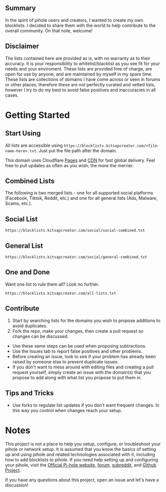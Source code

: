 ## Summary

In the spirit of pihole users and creators, I wanted to create my own blocklists. I decided to share them with the world to help contribute to the overall community. On that note, welcome!

## Disclaimer

The lists contained here are provided as is, with no warranty as to their accuracy. It is your responsibility to whitelist/blacklist as you see fit for your needs and your enviroment. These lists are provided free of charge, are open for use by anyone, and are maintained by myself in my spare time. These lists are collections of domains I have come across or seen in forums or other places, therefore these are not perfectly curated and vetted lists, however I try to do my best to avoid false positives and inaccuracies in all cases.

# Getting Started

## Start Using

All lists are accessible using `https://blocklists.kitsapcreator.com/<file-name-here>.txt`. Just put the file path after the domain.

This domain uses Cloudflare [Pages](https://pages.cloudflare.com/) and [CDN](https://www.cloudflare.com/cdn/) for fast global delivery. Feel free to pull updates as often as you wish; the more the merrier.

## Combined Lists

The following is two merged lists - one for all supported social platforms (Facebook, Tiktok, Reddit, etc.) and one for all general lists (Ads, Malware, Scams, etc.).

## Social List

`https://blocklists.kitsapcreator.com/social/social-combined.txt`

## General List

`https://blocklists.kitsapcreator.com/social/general-combined.txt`

## One and Done

Want one list to rule them all? Look no further.

`https://blocklists.kitsapcreator.com/all-lists.txt`

## Contribute

1. Start by searching lists for the domains you wish to propose additions to avoid duplicates.
2. Fork the repo, make your changes, then create a pull request so changes can be discussed.

- Use these same steps can be used when proposing subtractions.
- Use the Issues tab to report false positives and other problems.
- Before creating an issue, look to see if your problem has already been raised by someone else to prevent duplicate issues.
- If you don't want to mess around with editing files and creating a pull request yourself, simply create an issue with the domain(s) that you propose to add along with what list you propose to put them in.

## Tips and Tricks

- Use forks to regulate list updates if you don't want frequent changes. In this way you control when changes reach your setup.

# Notes

This project is not a place to help you setup, configure, or troubleshoot your pihole or network setup. It is assumed that you know the basics of setting up and using pihole and related technologies associated with it, including how to add blocklists to pihole. If you need help setting up and configuring your pihole, visit the [Official Pi-hole website](https://pi-hole.net/), [forum](https://discourse.pi-hole.net/), [subreddit](https://www.reddit.com/r/pihole/), and [Github Project](https://github.com/pi-hole/pi-hole).

If you have any questions about this project, open an issue and let's have a discussion!
